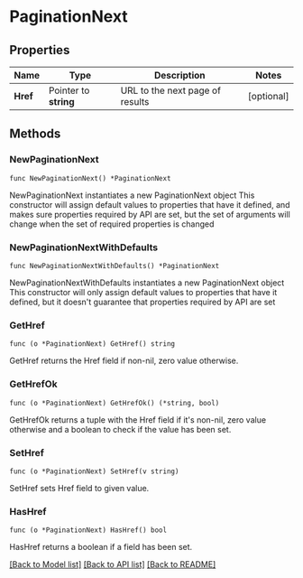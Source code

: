 # PaginationNext

## Properties

Name | Type | Description | Notes
------------ | ------------- | ------------- | -------------
**Href** | Pointer to **string** | URL to the next page of results | [optional] 

## Methods

### NewPaginationNext

`func NewPaginationNext() *PaginationNext`

NewPaginationNext instantiates a new PaginationNext object
This constructor will assign default values to properties that have it defined,
and makes sure properties required by API are set, but the set of arguments
will change when the set of required properties is changed

### NewPaginationNextWithDefaults

`func NewPaginationNextWithDefaults() *PaginationNext`

NewPaginationNextWithDefaults instantiates a new PaginationNext object
This constructor will only assign default values to properties that have it defined,
but it doesn't guarantee that properties required by API are set

### GetHref

`func (o *PaginationNext) GetHref() string`

GetHref returns the Href field if non-nil, zero value otherwise.

### GetHrefOk

`func (o *PaginationNext) GetHrefOk() (*string, bool)`

GetHrefOk returns a tuple with the Href field if it's non-nil, zero value otherwise
and a boolean to check if the value has been set.

### SetHref

`func (o *PaginationNext) SetHref(v string)`

SetHref sets Href field to given value.

### HasHref

`func (o *PaginationNext) HasHref() bool`

HasHref returns a boolean if a field has been set.


[[Back to Model list]](../README.md#documentation-for-models) [[Back to API list]](../README.md#documentation-for-api-endpoints) [[Back to README]](../README.md)


